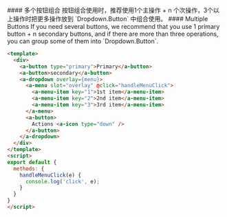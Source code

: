 <cn>
#### 多个按钮组合
按钮组合使用时，推荐使用1个主操作 + n 个次操作，3个以上操作时把更多操作放到 `Dropdown.Button` 中组合使用。
</cn>

<us>
#### Multiple Buttons
If you need several buttons, we recommend that you use 1 primary button + n secondary buttons, and if there are more than three operations, you can group some of them into `Dropdown.Button`.
</us>

```html
<template>
  <div>
    <a-button type="primary">Primary</a-button>
    <a-button>secondary</a-button>
    <a-dropdown overlay={menu}>
      <a-menu slot="overlay" @click="handleMenuClick">
        <a-menu-item key="1">1st item</a-menu-item>
        <a-menu-item key="2">2nd item</a-menu-item>
        <a-menu-item key="3">3rd item</a-menu-item>
      </a-menu>
      <a-button>
        Actions <a-icon type="down" />
      </a-button>
    </a-dropdown>
  </div>
</template>
<script>
export default {
  methods: {
    handleMenuClick(e) {
      console.log('click', e);
    }
  }
}
</script>
```
